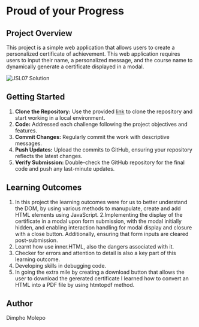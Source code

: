# Proud of your Progress

## Project Overview

This project is a simple web application that allows users to create a personalized certificate of achievement. This web application requires users to input their name, a personalized message, and the course name to dynamically generate a certificate displayed in a modal.

![JSL07 Solution](https://github.com/Dimpho-Molepo/DIMMOL405_BCL2401_GroupA_Dimpho-Molepo_JSL05/assets/136012291/99d7afba-2421-4ada-8fb2-d580e0587691)

## Getting Started

1. **Clone the Repository:** Use the provided [link](https://github.com/CodeSpace-Academy/Module_7_StudentNo_Classcode_Group_Name-Surname_JSL07) to clone the repository and start working in a local environment.
2. **Code:** Addressed each challenge following the project objectives and features.
3. **Commit Changes:** Regularly commit the work with descriptive messages.
4. **Push Updates:** Upload the commits to GitHub, ensuring your repository reflects the latest changes.
5. **Verify Submission:** Double-check the GitHub repository for the final code and push any last-minute updates. 

## Learning Outcomes

1. In this project the learning outcomes were for us to better understand the DOM, by using various methods to manupulate, create and add HTML elements using JavaScript.
2.Implementing the display of the certificate in a modal upon form submission, with the modal initially hidden, and enabling interaction handling for modal display and closure with a close button. Additionally, ensuring that form inputs are cleared post-submission.
3. Learnt how use inner.HTML, also the dangers associated with it. 
4. Checker for errors and attention to detail is also a  key part of this learning outcome.
5. Developing skills in debugging code.
6. In going the extra mile by creating a download button that allows the user to download the gererated certificate I learned how to convert an HTML into a PDF file by using htmtopdf method.


## Author
Dimpho Molepo